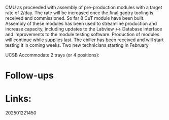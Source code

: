 


CMU as proceeded with assembly of pre-production modules with a target rate of 2/day. The rate will be increased once the final gantry tooling is received and commissioned.
So far 8 CuT module have been built. Assembly of these modules has been used to streamline production and increase capacity, including updates to the Labview <-> Database interface and  improvements to the module testing software. Production of modules will continue while supplies last. The chiller has been received and will start testing it in coming weeks. Two new technicians starting in February

UCSB 
Accommodate 2 trays (or 4 positions):




# Follow-ups


# Links: 



202501221450
